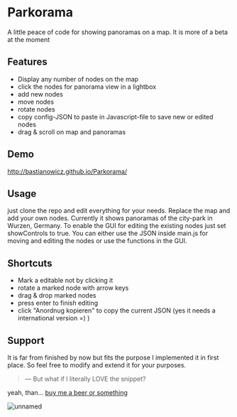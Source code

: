 # Parkorama
A little peace of code for showing panoramas on a map. It is more of a beta at the moment

## Features
- Display any number of nodes on the map
- click the nodes for panorama view in a lightbox
- add new nodes
- move nodes
- rotate nodes
- copy config-JSON to paste in Javascript-file to save new or edited nodes
- drag & scroll on map and panoramas

## Demo
http://bastianowicz.github.io/Parkorama/

## Usage
just clone the repo and edit everything for your needs. Replace the map and add your own nodes. 
Currently it shows panoramas of the city-park in Wurzen, Germany.
To enable the GUI for editing the existing nodes just set showControls to true.
You can either use the JSON inside main.js for moving and editing the nodes or use the functions in the GUI.

## Shortcuts
- Mark a editable not by clicking it
- rotate a marked node with arrow keys
- drag & drop marked nodes
- press enter to finish editing
- click "Anordnug kopieren" to copy the current JSON (yes it needs a international version =) )


## Support
It is far from finished by now but fits the purpose I implemented it in first place. So feel free to modify and extend it for your purposes.

> — But what if I literally LOVE the snippet?

yeah, than... <a href="https://www.paypal.com/cgi-bin/webscr?cmd=_s-xclick&hosted_button_id=LRS5X7EETUJUQ" target="_blank">buy me a beer or something</a>

![unnamed](https://cloud.githubusercontent.com/assets/10234530/6038802/b58f845c-ac60-11e4-922f-ca3615568e89.png)

